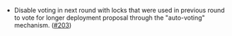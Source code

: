 - Disable voting in next round with locks that were used in previous round to vote for longer deployment proposal through the "auto-voting" mechanism.
  ([\#203](https://github.com/informalsystems/hydro/pull/203))
